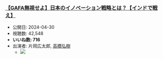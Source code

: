 ### [【GAFA無視せよ】日本のイノベーション戦略とは？【インドで戦え】](https://www.youtube.com/watch?v=PD793qooxTU)
-   公開日: 2024-04-30
-   視聴数: 42,548
-   **いいね数: 716**
-   出演者: 片岡広太郎, [高橋弘樹](/rehacq_fan/people/高橋弘樹 "wikilink")
    - [![](https://img.youtube.com/vi/PD793qooxTU/hqdefault.jpg)](https://www.youtube.com/watch?v=PD793qooxTU)
